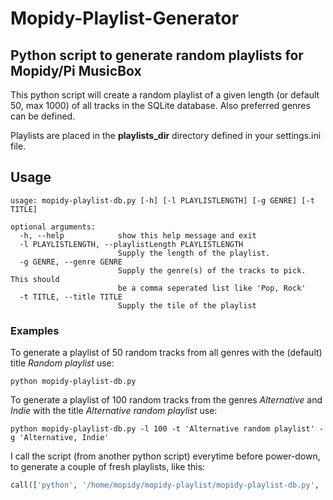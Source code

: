 # Mopidy-Playlist-Generator
## Python script to generate random playlists for Mopidy/Pi MusicBox

This python script will create a random playlist of a given length (or default 50, max 1000) of all tracks in the SQLite database.
Also preferred genres can be defined.

Playlists are placed in the __playlists_dir__ directory defined in your settings.ini file.
## Usage

```
usage: mopidy-playlist-db.py [-h] [-l PLAYLISTLENGTH] [-g GENRE] [-t TITLE]

optional arguments:
  -h, --help            show this help message and exit
  -l PLAYLISTLENGTH, --playlistLength PLAYLISTLENGTH
                        Supply the length of the playlist.
  -g GENRE, --genre GENRE
                        Supply the genre(s) of the tracks to pick. This should
                        be a comma seperated list like 'Pop, Rock'
  -t TITLE, --title TITLE
                        Supply the tile of the playlist
```
### Examples
To generate a playlist of 50 random tracks from all genres with the (default) title *Random playlist* use:

```python mopidy-playlist-db.py```

To generate a playlist of 100 random tracks from the genres *Alternative* and *Indie* with the title *Alternative random playlist* use:


```python mopidy-playlist-db.py -l 100 -t 'Alternative random playlist' -g 'Alternative, Indie'```

I call the script (from another python script) everytime before power-down, to generate a couple of fresh playlists, like this:
```python
call(['python', '/home/mopidy/mopidy-playlist/mopidy-playlist-db.py', '-l', '50', '-t', 'Alternative', '-g' 'Alternative, Indie'], shell=False)
```
